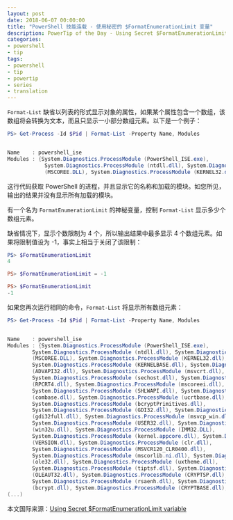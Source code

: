 ```yaml
---
layout: post
date: 2018-06-07 00:00:00
title: "PowerShell 技能连载 - 使用秘密的 $FormatEnumerationLimit 变量"
description: PowerTip of the Day - Using Secret $FormatEnumerationLimit variable
categories:
- powershell
- tip
tags:
- powershell
- tip
- powertip
- series
- translation
---
```

`Format-List` 缺省以列表的形式显示对象的属性，如果某个属性包含一个数组，该数组将会转换为文本，而且只显示一小部分数组元素。以下是一个例子：

```powershell
PS> Get-Process -Id $Pid | Format-List -Property Name, Modules


Name    : powershell_ise
Modules : {System.Diagnostics.ProcessModule (PowerShell_ISE.exe), 
            System.Diagnostics.ProcessModule (ntdll.dll), System.Diagnostics.ProcessModule 
            (MSCOREE.DLL), System.Diagnostics.ProcessModule (KERNEL32.dll)...}
```

这行代码获取 PowerShell 的进程，并且显示它的名称和加载的模块。如您所见，输出的结果并没有显示所有加载的模块。

有一个名为 `FormatEnumerationLimit` 的神秘变量，控制 `Format-List` 显示多少个数组元素。

缺省情况下，显示个数限制为 4 个，所以输出结果中最多显示 4 个数组元素。如果将限制值设为 -1，事实上相当于关闭了该限制：

```powershell
PS> $FormatEnumerationLimit
4

PS> $FormatEnumerationLimit = -1

PS> $FormatEnumerationLimit
-1 
```

如果您再次运行相同的命令，`Format-List` 将显示所有数组元素：

```powershell
PS> Get-Process -Id $Pid | Format-List -Property Name, Modules


Name    : powershell_ise
Modules : {System.Diagnostics.ProcessModule (PowerShell_ISE.exe), 
        System.Diagnostics.ProcessModule (ntdll.dll), System.Diagnostics.ProcessModule 
        (MSCOREE.DLL), System.Diagnostics.ProcessModule (KERNEL32.dll), 
        System.Diagnostics.ProcessModule (KERNELBASE.dll), System.Diagnostics.ProcessModule 
        (ADVAPI32.dll), System.Diagnostics.ProcessModule (msvcrt.dll), 
        System.Diagnostics.ProcessModule (sechost.dll), System.Diagnostics.ProcessModule 
        (RPCRT4.dll), System.Diagnostics.ProcessModule (mscoreei.dll), 
        System.Diagnostics.ProcessModule (SHLWAPI.dll), System.Diagnostics.ProcessModule 
        (combase.dll), System.Diagnostics.ProcessModule (ucrtbase.dll), 
        System.Diagnostics.ProcessModule (bcryptPrimitives.dll), 
        System.Diagnostics.ProcessModule (GDI32.dll), System.Diagnostics.ProcessModule 
        (gdi32full.dll), System.Diagnostics.ProcessModule (msvcp_win.dll), 
        System.Diagnostics.ProcessModule (USER32.dll), System.Diagnostics.ProcessModule 
        (win32u.dll), System.Diagnostics.ProcessModule (IMM32.DLL), 
        System.Diagnostics.ProcessModule (kernel.appcore.dll), System.Diagnostics.ProcessModule 
        (VERSION.dll), System.Diagnostics.ProcessModule (clr.dll), 
        System.Diagnostics.ProcessModule (MSVCR120_CLR0400.dll), 
        System.Diagnostics.ProcessModule (mscorlib.ni.dll), System.Diagnostics.ProcessModule 
        (ole32.dll), System.Diagnostics.ProcessModule (uxtheme.dll), 
        System.Diagnostics.ProcessModule (tiptsf.dll), System.Diagnostics.ProcessModule 
        (OLEAUT32.dll), System.Diagnostics.ProcessModule (CRYPTSP.dll), 
        System.Diagnostics.ProcessModule (rsaenh.dll), System.Diagnostics.ProcessModule 
        (bcrypt.dll), System.Diagnostics.ProcessModule (CRYPTBASE.dll),  
(...)
```

<!--more-->
本文国际来源：[Using Secret $FormatEnumerationLimit variable](http://community.idera.com/powershell/powertips/b/tips/posts/using-secret-formatenumerationlimit-variable)
